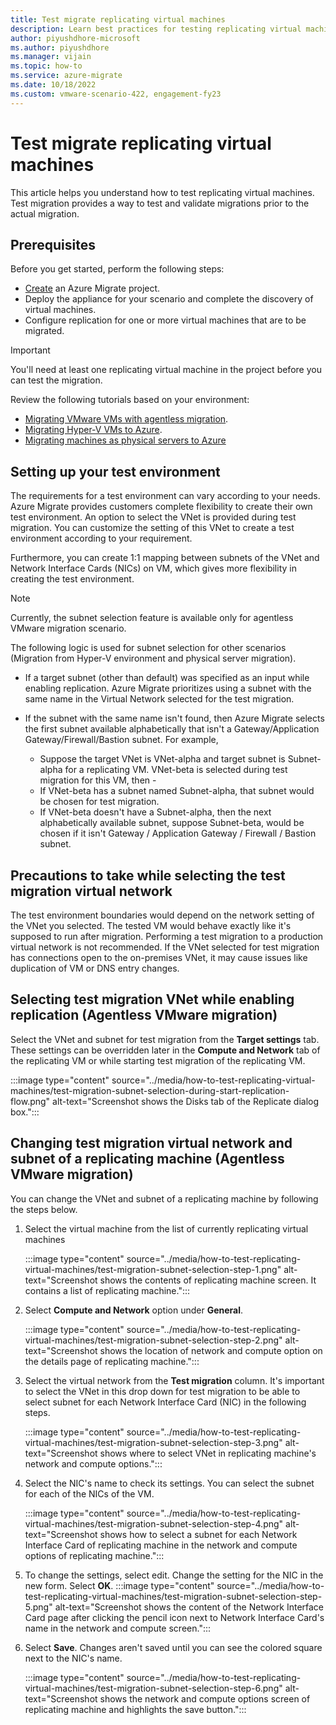 ```yaml
---
title: Test migrate replicating virtual machines
description: Learn best practices for testing replicating virtual machines
author: piyushdhore-microsoft 
ms.author: piyushdhore
ms.manager: vijain
ms.topic: how-to
ms.service: azure-migrate
ms.date: 10/18/2022
ms.custom: vmware-scenario-422, engagement-fy23
---
```



# Test migrate replicating virtual machines

This article helps you understand how to test replicating virtual machines. Test migration provides a way to test and validate migrations prior to the actual migration.  


##  Prerequisites

Before you get started, perform the following steps:

- [Create](../create-manage-projects.md) an Azure Migrate project.
- Deploy the  appliance for your scenario and complete the discovery of virtual machines.
- Configure replication for one or more virtual machines that are to be migrated.

> [!IMPORTANT]
> You'll need at least one replicating virtual machine in the project before you can test the migration.

Review the following tutorials based on your environment:
- [Migrating VMware VMs with agentless migration](./tutorial-migrate-vmware.md).
- [Migrating Hyper-V VMs to Azure](../tutorial-migrate-hyper-v.md).
- [Migrating machines as physical servers to Azure](../tutorial-migrate-physical-virtual-machines.md)


## Setting up your test environment

The requirements for a test environment can vary according to your needs. Azure Migrate provides customers complete flexibility to create their own test environment. An option to select the VNet is provided  during test migration. You can customize the setting of this VNet to create a test environment according to your requirement. 

Furthermore, you can create 1:1 mapping between subnets of the VNet and Network Interface Cards (NICs) on VM, which gives more flexibility in creating the test environment.

> [!Note]
> Currently, the subnet selection feature is available only for agentless VMware migration scenario.

The following logic is used for subnet selection for other scenarios (Migration from Hyper-V environment and physical server migration).
 
- If a target subnet (other than default) was specified as an input while enabling replication. Azure Migrate prioritizes using a subnet with the same name in the Virtual Network selected for the test migration.

- If the subnet with the same name isn't found, then Azure Migrate selects the first subnet available alphabetically that isn't a Gateway/Application Gateway/Firewall/Bastion subnet. For example, 

    - Suppose the target VNet is VNet-alpha and target subnet is Subnet-alpha for a replicating VM. VNet-beta is selected during test migration for this VM, then -
    - If VNet-beta has a subnet named Subnet-alpha, that subnet would be chosen for test migration.
    - If VNet-beta doesn't have a Subnet-alpha, then the next alphabetically available subnet, suppose Subnet-beta, would be chosen if it isn't Gateway / Application Gateway / Firewall / Bastion subnet. 
    
## Precautions to take while selecting the test migration virtual network

The test environment boundaries would  depend on the network setting of the VNet you selected. The tested VM would behave exactly like it's supposed to run after migration. Performing a test migration to a production virtual network is not recommended. If the VNet selected for test migration has connections open to the on-premises VNet, it may cause issues like duplication of VM or DNS entry changes.


## Selecting test migration VNet while enabling replication (Agentless VMware migration)

 Select the VNet and subnet for test migration from the **Target settings** tab. These settings can be overridden later in the **Compute and Network** tab of the replicating VM or while starting test migration of the replicating VM.

:::image type="content" source="../media/how-to-test-replicating-virtual-machines/test-migration-subnet-selection-during-start-replication-flow.png" alt-text="Screenshot shows the Disks tab of the Replicate dialog box.":::

## Changing test migration virtual network and subnet of a replicating machine (Agentless VMware migration)

You can change the VNet and subnet of a replicating machine by following the steps below.

1. Select  the virtual machine from the list of currently replicating virtual machines

    :::image type="content" source="../media/how-to-test-replicating-virtual-machines/test-migration-subnet-selection-step-1.png" alt-text="Screenshot shows the contents of replicating machine screen. It contains a list of replicating machine.":::

2. Select **Compute and Network** option under **General**.

    :::image type="content" source="../media/how-to-test-replicating-virtual-machines/test-migration-subnet-selection-step-2.png" alt-text="Screenshot shows the location of network and compute option on the details page of replicating machine.":::

3. Select the virtual network from the **Test migration** column. It's important to select the VNet in this drop down for test migration to be able to select subnet for each Network Interface Card (NIC) in the following steps.

    :::image type="content" source="../media/how-to-test-replicating-virtual-machines/test-migration-subnet-selection-step-3.png" alt-text="Screenshot shows where to select VNet in replicating machine's network and compute options.":::

4. Select the NIC's name to check its settings. You can select the subnet for each of the NICs of the VM.

    :::image type="content" source="../media/how-to-test-replicating-virtual-machines/test-migration-subnet-selection-step-4.png" alt-text="Screenshot shows how to select a subnet for each Network Interface Card of replicating machine in the network and compute options of replicating machine.":::

5. To change the settings, select edit. Change the setting for the NIC in the new form. Select **OK**. 
    :::image type="content" source="../media/how-to-test-replicating-virtual-machines/test-migration-subnet-selection-step-5.png" alt-text="Screenshot shows the content of the Network Interface Card page after clicking the pencil icon next to Network Interface Card's name in the network and compute screen.":::

6. Select **Save**. Changes aren't saved until you can see the colored square next to the NIC's name.

    :::image type="content" source="../media/how-to-test-replicating-virtual-machines/test-migration-subnet-selection-step-6.png" alt-text="Screenshot shows the network and compute options screen of replicating machine and highlights the save button.":::
